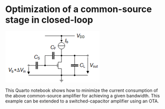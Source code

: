 # Optimization of a common-source stage in closed-loop

![CS CL Amplifier](/img/CS_CL_amplifier_schematic.png)

This Quarto notebook shows how to minimize the current consumption of the above common-source amplifier for achieving a given bandwidth. This example can be extended to a switched-capacitor amplifier using an OTA.
